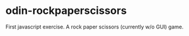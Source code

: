# odin-rockpaperscissors

First javascript exercise. A rock paper scissors (currently w/o GUI) game.